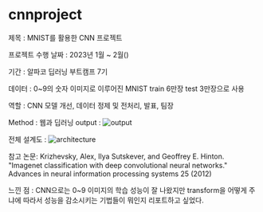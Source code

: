 # cnnproject
제목 : MNIST를 활용한 CNN 프로젝트 

프로젝트 수행 날짜 : 2023년 1월 ~ 2월()

기간 : 알파코 딥러닝 부트캠프 7기

데이터 : 0~9의 숫자 이미지로 이루어진 MNIST train 6만장 test 3만장으로 사용

역할 : CNN 모델 개선, 데이터 정제 및 전처리, 발표, 팀장

Method : 웹과 딥러닝
output :
![output](https://github.com/somin0214/cnnproject/assets/151808855/b1407b07-9f66-47b9-8ff0-772f2eea23b7)

전체 설계도 :
![architecture](https://github.com/somin0214/cnnproject/assets/151808855/046f6667-b8c9-47cf-8925-749ec7332e1a)

참고 논문: Krizhevsky, Alex, Ilya Sutskever, and Geoffrey E. Hinton. "Imagenet classification with deep convolutional neural networks." Advances in neural information processing systems 25 (2012)

느낀 점 : CNN으로는 0~9 이미지의 학습 성능이 잘 나왔지만 transform을 어떻게 주냐에 따라서 성능을 감소시키는 기법들이 뭐인지 리포트하고 싶었다.

